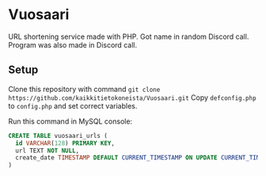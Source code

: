 # Vuosaari
URL shortening service made with PHP. Got name in random Discord call. Program
was also made in Discord call.

## Setup

Clone this repository with command `git clone
https://github.com/kaikkitietokoneista/Vuosaari.git` Copy `defconfig.php` to
`config.php` and set correct variables.

Run this command in MySQL console:

```sql
CREATE TABLE vuosaari_urls (
  id VARCHAR(128) PRIMARY KEY,
  url TEXT NOT NULL,
  create_date TIMESTAMP DEFAULT CURRENT_TIMESTAMP ON UPDATE CURRENT_TIMESTAMP
)
```
